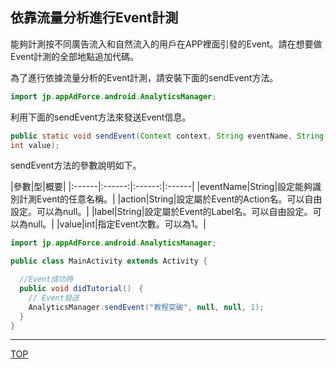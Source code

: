 ## 依靠流量分析進行Event計測

能夠計測按不同廣告流入和自然流入的用戶在APP裡面引發的Event。請在想要做Event計測的全部地點追加代碼。

為了進行依據流量分析的Event計測，請安裝下面的sendEvent方法。

```java
import jp.appAdForce.android.AnalyticsManager;
```

利用下面的sendEvent方法來發送Event信息。

```java
public static void sendEvent(Context context, String eventName, String action, String label,
int value);
```

sendEvent方法的參數說明如下。


|參數|型|概要|
|:------|:------:|:------:|:------|
|eventName|String|設定能夠識別計測Event的任意名稱。|
|action|String|設定屬於Event的Action名。可以自由設定。可以為null。|
|label|String|設定屬於Event的Label名。可以自由設定。可以為null。|
|value|int|指定Event次數。可以為1。|



```java
import jp.appAdForce.android.AnalyticsManager;

public class MainActivity extends Activity {

  //Event成功時
  public void didTutorial()　{
    // Event發送
    AnalyticsManager.sendEvent("教程突破", null, null, 1);
  }
}
```

---
[TOP](/lang/zh-tw/README.md)
